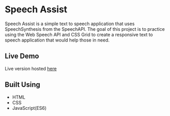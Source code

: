 # Speech Assist

Speech Assist is a simple text to speech application that uses SpeechSynthesis from the SpeechAPI. The goal of this project is to practice using the Web Speech API and CSS Grid to create a responsive text to speech application that would help those in need.

## Live Demo

Live version hosted [here](https://frederick-chon.github.io/SpeechAssist/)

## Built Using

- HTML
- CSS
- JavaScript(ES6)
